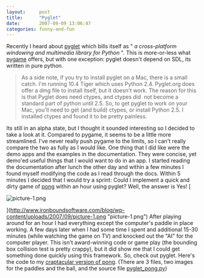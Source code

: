 ```yaml
---
layout:     post
title:      "Pyglet"
date:       2007-09-09 13:06:47
categories: funny-and-fun
---
```

Recently I heard about [pyglet](http://www.pyglet.org/) which bills itself as " _a cross-platform windowing and multimedia library for Python_ ". This is more-or-less what [pygame](http://pygame.org/news.html) offers, but with one exception: pyglet doesn't depend on SDL, its written in pure python. 

> As a side note, if you try to install pyglet on a Mac, there is a small catch. I'm running 10.4 Tiger which uses Python 2.4. Pyglet.org does offer a dmg file to install itself, but it doesn't work. The reason for this is that Pyglet does need ctypes, and ctypes did  not become a standard part of python until 2.5. So, to get pyglet to work on your Mac, you'll need to get (and build) ctypes, or install Python 2.5. I installed ctypes and found it to be pretty painless.

Its still in an alpha state, but I thought it sounded interesting so I decided to take a look at it. Compared to pygame, it seems to be a little more streamlined. I've never really push pygame to the limits, so I can't really compare the two as fully as I would like. One thing that I did like were the demo apps and the examples in the documentation. They were concise, yet demo'ed useful things that I would want to do in an app. I started reading the documentation after lunch the other day and within a few minutes I found myself modifying the code as I read through the docs. Within 5 minutes I decided that I would try a sprint: Could I implement a quick and dirty game of [pong](http://en.wikipedia.org/wiki/Pong) within an hour using pyglet? Well, the answer is Yes! [

![picture-1.png](http://www.ironboundsoftware.com/blog/wp-content/uploads/2007/09/picture-1.thumbnail.png)

](http://www.ironboundsoftware.com/blog/wp-content/uploads/2007/09/picture-1.png "picture-1.png") After playing around for an hour I had everything except the computer's paddle in place working. A few days later when I had some time I spent and additional 15-30 minutes (while watching the game on TV) and knocked out the "AI" for the computer player. This isn't award-winning code or game play (the bounding box collision test is pretty crappy), but it did show me that I could get something done quickly using this framework. So, check out pyglet. Here's the code to my [craptacular version of pong](http://ironboundsoftware.googlecode.com/svn/trunk/misc/src/pyglet/). (There are 3 files, two images for the paddles and the ball, and the source file [pyglet_pong.py](http://ironboundsoftware.googlecode.com/svn/trunk/misc/src/pyglet/pyglet_pong.py))
